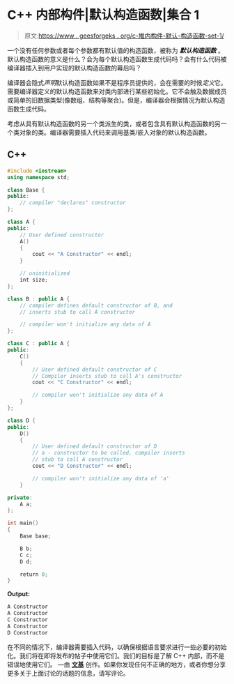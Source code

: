# C++ 内部构件|默认构造函数|集合 1

> 原文:[https://www . geesforgeks . org/c-堆内构件-默认-构造函数-set-1/](https://www.geeksforgeeks.org/c-internals-default-constructors-set-1/)

一个没有任何参数或者每个参数都有默认值的构造函数，被称为 ***默认构造函数*** 。默认构造函数的意义是什么？会为每个默认构造函数生成代码吗？会有什么代码被编译器插入到用户实现的默认构造函数的幕后吗？

编译器会隐式*声明*默认构造函数如果不是程序员提供的，会在需要的时候*定义*它。需要编译器定义的默认构造函数来对类内部进行某些初始化。它不会触及数据成员或简单的旧数据类型(像数组、结构等聚合)。但是，编译器会根据情况为默认构造函数生成代码。

考虑从具有默认构造函数的另一个类派生的类，或者包含具有默认构造函数的另一个类对象的类。编译器需要插入代码来调用基类/嵌入对象的默认构造函数。

## C++

```cpp
#include <iostream>
using namespace std;

class Base {
public:
    // compiler "declares" constructor
};

class A {
public:
    // User defined constructor
    A()
    {
        cout << "A Constructor" << endl;
    }

    // uninitialized
    int size;
};

class B : public A {
    // compiler defines default constructor of B, and
    // inserts stub to call A constructor

    // compiler won't initialize any data of A
};

class C : public A {
public:
    C()
    {
        // User defined default constructor of C
        // Compiler inserts stub to call A's constructor
        cout << "C Constructor" << endl;

        // compiler won't initialize any data of A
    }
};

class D {
public:
    D()
    {
        // User defined default constructor of D
        // a - constructor to be called, compiler inserts
        // stub to call A constructor
        cout << "D Constructor" << endl;

        // compiler won't initialize any data of 'a'
    }

private:
    A a;
};

int main()
{
    Base base;

    B b;
    C c;
    D d;

    return 0;
}
```

**Output:** 

```cpp
A Constructor
A Constructor
C Constructor
A Constructor
D Constructor
```

在不同的情况下，编译器需要插入代码，以确保根据语言要求进行一些必要的初始化。我们将在即将发布的帖子中使用它们。我们的目标是了解 C++ 内部，而不是错误地使用它们。
—由 [**文基**](https://www.geeksforgeeks.org/?page_id=2) 创作。如果你发现任何不正确的地方，或者你想分享更多关于上面讨论的话题的信息，请写评论。